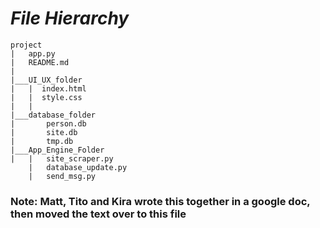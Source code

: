 # ***File Hierarchy***

```
project
|   app.py
|   README.md
|
|___UI_UX_folder
|   |  index.html
|   |  style.css
|   |
|___database_folder
|       person.db
|       site.db
|       tmp.db
|___App_Engine_Folder    
|   |   site_scraper.py
    |   database_update.py
    |   send_msg.py       
```
### Note: Matt, Tito and Kira wrote this together in a google doc, then moved the text over to this file


